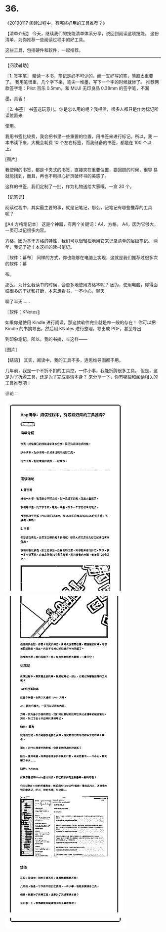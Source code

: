 # 36.

《20190117 阅读过程中，有哪些好用的工具推荐？》

【清单介绍】 今天，继续我们的技能清单体系分享，说回到阅读这项技能。 这份清单，为你推荐一些阅读过程中的好工具。

这些工具，包括硬件和软件，一起推荐。

---

【阅读辅助】

〖1\. 签字笔〗 精读一本书，笔记是必不可少的，而一支好写的笔，简直太重要了。 我用笔很重，几个字下来，笔尖一堆墨，写下一个字的时候就惨了。 推荐两款签字笔：Pilot 百乐 0.5mm，和 MUJI 无印良品 0.38mm 的签字笔，不漏

墨，真香！

〖2\. 书签〗 书签这玩意儿，你是怎么用的呢？我相信，很多人都只是作为标记所读位置来

使用。

我用书签比较费，我会把书里一些重要的位置，用书签来进行标记。所以，我 一本书读下来，大概会耗费 10 个左右标签，而我储备的书签，都是在 100 个以 上。

[图片]

我使用的书签，都是卡夹式的书签，直接夹在重要位置，要回顾的时候，很容 易就能找到，而且，再也不用担心折页破坏书的美感了。

这样的书签，我们定制了一批，作为礼物送给大家哦，一盒 20 个。

【记笔记】

阅读过程中，其实最主要的事，就是记笔记，那么，记笔记有哪些推荐的工具 呢？

〖A4 方格笔记本〗 这是个神器，有两个关键词：A4、方格。 A4，因为它够大，一页可以记很多内容。

方格，因为基于方格的特性，我们可以很轻松地用它来记录清单的层级笔记。 两年，我记了近十本这样的读书笔记。

〖软件：幕布〗 同样的方式，你也能够在电脑上实现，这就是我们推荐过很多次的软件：幕

布。

那么，为什么我读书的时候，会更多地使用方格本呢？ 因为，使用电脑，你得面临很多的干扰和打断，本来想看书，一不小心，聊天

聊了半天……

〖软件：KNotes〗

如果你是使用 Kindle 进行阅读，那这款软件完全就是神一般的存在！ 你可以把 Kindle 的书摘导出，然后用 KNotes 进行整理，导出成 PDF，甚至导出

到印象笔记，所以，我的书摘，长这样——

[图片]

【结语】 其实，阅读中，我的工具不多，连思维导图都不用。

几年前，我是一个不折不扣的工具控，一件小事，我能折腾很多工具。 但是，这是为了折腾工具，还是为了完成事情本身？ 来分享一下，你有哪些和阅读相关的工具推荐吧！

评论：

![image](img/Image_070.png)

![image](img/Image_071.png)

![image](img/Image_072.png)